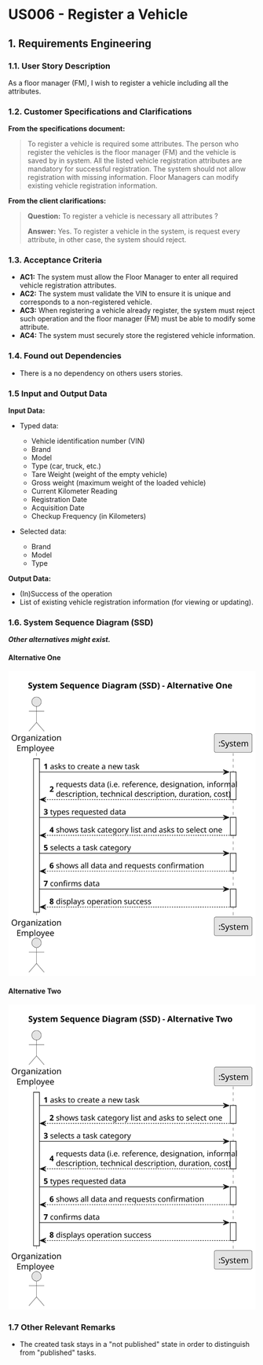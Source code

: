 # US006 - Register a Vehicle


## 1. Requirements Engineering

### 1.1. User Story Description

As a floor manager (FM), I wish to register a vehicle including all the attributes.
### 1.2. Customer Specifications and Clarifications 

**From the specifications document:**

>   To register a vehicle is required some attributes. The person who register the vehicles is the floor manager (FM) and the vehicle is saved by in system. 
>  All the listed vehicle registration attributes are mandatory for successful registration. The system should not allow registration with missing information.
>  Floor Managers can modify existing vehicle registration information.
 
**From the client clarifications:**

> **Question:** To register a vehicle is necessary all attributes ?
> 
> **Answer:** Yes. To register a vehicle in the system, is request every attribute, in other case, the system should reject.


### 1.3. Acceptance Criteria

* **AC1:** The system must allow the Floor Manager to enter all required vehicle registration attributes.
* **AC2:** The system must validate the VIN to ensure it is unique and corresponds to a non-registered vehicle.
* **AC3:** When registering a vehicle already register, the system must reject such operation and the floor manager (FM) must be able to modify some attribute.
* **AC4:** The system must securely store the registered vehicle information.

### 1.4. Found out Dependencies

* There is a no dependency on others users stories.

### 1.5 Input and Output Data

**Input Data:**

* Typed data:
    * Vehicle identification number (VIN)
    * Brand
    * Model
    * Type (car, truck, etc.)
    * Tare Weight (weight of the empty vehicle)
    * Gross weight (maximum weight of the loaded vehicle)
    * Current Kilometer Reading
    * Registration Date
    * Acquisition Date
    * Checkup Frequency (in Kilometers)
	
* Selected data:
    * Brand
    * Model
    * Type

**Output Data:**

* (In)Success of the operation
* List of existing vehicle registration information (for viewing or updating).

### 1.6. System Sequence Diagram (SSD)

**_Other alternatives might exist._**

#### Alternative One

![System Sequence Diagram - Alternative One](svg/us006-system-sequence-diagram-alternative-one.svg)

#### Alternative Two

![System Sequence Diagram - Alternative Two](svg/us006-system-sequence-diagram-alternative-two.svg)

### 1.7 Other Relevant Remarks

* The created task stays in a "not published" state in order to distinguish from "published" tasks.